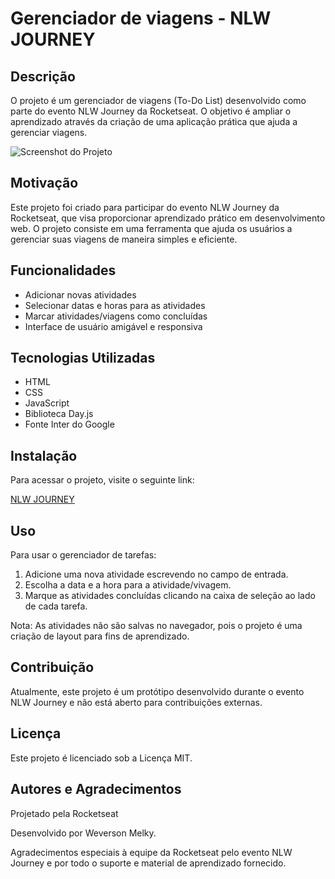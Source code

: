 # Gerenciador de viagens - NLW JOURNEY

## Descrição

O projeto é um gerenciador de viagens (To-Do List) desenvolvido como parte do evento NLW Journey da Rocketseat. O objetivo é ampliar o aprendizado através da criação de uma aplicação prática que ajuda a gerenciar viagens.


![Screenshot do Projeto](https://github.com/weversonmelky/nlw-journey/assets/107736909/d150a774-185e-49b8-8893-ed02c27c8c6e)


## Motivação

Este projeto foi criado para participar do evento NLW Journey da Rocketseat, que visa proporcionar aprendizado prático em desenvolvimento web. O projeto consiste em uma ferramenta que ajuda os usuários a gerenciar suas viagens de maneira simples e eficiente.

## Funcionalidades

- Adicionar novas atividades
- Selecionar datas e horas para as atividades
- Marcar atividades/viagens como concluídas
- Interface de usuário amigável e responsiva

## Tecnologias Utilizadas

- HTML
- CSS
- JavaScript
- Biblioteca Day.js
- Fonte Inter do Google

## Instalação

Para acessar o projeto, visite o seguinte link:

[NLW JOURNEY](https://weversonmelky.github.io/nlw-journey/)

## Uso

Para usar o gerenciador de tarefas:

1. Adicione uma nova atividade escrevendo no campo de entrada.
2. Escolha a data e a hora para a atividade/vivagem.
3. Marque as atividades concluídas clicando na caixa de seleção ao lado de cada tarefa.

Nota: As atividades não são salvas no navegador, pois o projeto é uma criação de layout para fins de aprendizado.

## Contribuição

Atualmente, este projeto é um protótipo desenvolvido durante o evento NLW Journey e não está aberto para contribuições externas.

## Licença

Este projeto é licenciado sob a Licença MIT.

## Autores e Agradecimentos

Projetado pela Rocketseat

Desenvolvido por Weverson Melky.

Agradecimentos especiais à equipe da Rocketseat pelo evento NLW Journey e por todo o suporte e material de aprendizado fornecido.
